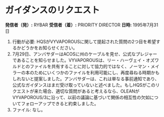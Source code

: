 # ガイダンスのリクエスト

**発信者（発）:** RYBAR
**受信者（着）:** PRIORITY DIRECTOR
**日時:** 1995年7月31日

1. 行動が必要: HQSがVYVAPOROUSに関して提起された質問の2つ目を希望するかどうかをお知らせください。
2. 7月29日、アンバサダーはACOSに州のケーブルを見せ、公式なプレジャーであることを知らせました。VYVAPOROUSは、リー・ハーヴェイ・オズワルドとのファイルを共有することに対して協力的ではなく、ノーマン・メイラーの本のためにいくつかのファイルを利用可能にし、再度尋ねる時期かもしれないと提案しました。アンバサダーは、これは単なる事前通知であり、公式なガイダンスはまだ受け取っていないと述べました。もしHQSがこのリクエストが来た場合、適切な質問があると考えるなら、OLEANがVYVAPOROUS/3に沿って、以前の議論に基づいて関係の相互性の欠如についてフォローアップできると約束しました。
3. ファイル: なし。